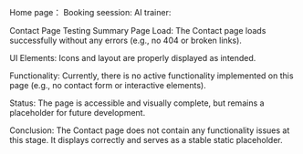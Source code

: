 Home page：
Booking seession:
AI trainer:


Contact Page Testing Summary
Page Load: The Contact page loads successfully without any errors (e.g., no 404 or broken links).

UI Elements: Icons and layout are properly displayed as intended.

Functionality: Currently, there is no active functionality implemented on this page (e.g., no contact form or interactive elements).

Status: The page is accessible and visually complete, but remains a placeholder for future development.

Conclusion:
The Contact page does not contain any functionality issues at this stage. It displays correctly and serves as a stable static placeholder.
